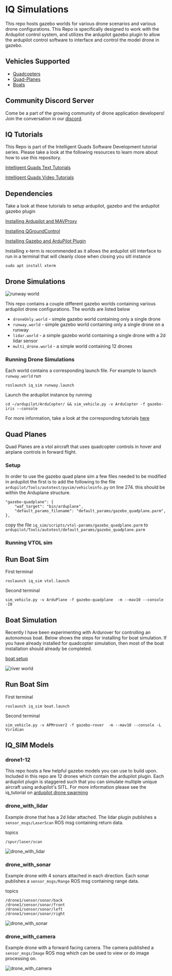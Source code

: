 # IQ Simulations

This repo hosts gazebo worlds for various drone scenarios and various drone configurations. This Repo is specifically designed to work with the Ardupilot control system, and utilizes the ardupilot gazebo plugin to allow the ardupilot control software to interface and control the model drone in gazebo. 

## Vehicles Supported 

- [Quadcopters](#drone-simulations)
- [Quad-Planes](#quad-planes)
- [Boats](#boat-simulation)

## Community Discord Server

Come be a part of the growing community of drone application developers! Join the conversation in our [discord](https://discord.gg/xZjXaAf).

## IQ Tutorials
This Repo is part of the Intelligent Quads Software Development tutorial series. Please take a look at the following resources to learn more about how to use this repository.

[Intelligent Quads Text Tutorials](https://github.com/Intelligent-Quads/iq_tutorials)

[Intelligent Quads Video Tutorials](https://www.youtube.com/channel/UCuZy0c-uvSJglnZfQC0-uaQ)


## Dependencies 

Take a look at these tutorials to setup ardupilot, gazebo and the ardupilot gazebo plugin 

[Installing Ardupilot and MAVProxy](https://github.com/Intelligent-Quads/iq_tutorials/blob/master/docs/Installing_Ardupilot.md)

[Installing QGroundControl](https://github.com/Intelligent-Quads/iq_tutorials/blob/master/docs/installing_qgc.md)

[Installing Gazebo and ArduPilot Plugin](https://github.com/Intelligent-Quads/iq_tutorials/blob/master/docs/installing_gazebo_arduplugin.md)

Installing x-term is recommended as it allows the ardupilot sitl interface to run in a terminal that will cleanly close when closing you sitl instance
```
sudo apt install xterm
```

## Drone Simulations 

![runway world](docs/imgs/runway.jpg)

This repo contains a couple different gazebo worlds containing various ardupilot drone configurations. The worlds are listed below

- `droneOnly.world` - simple gazebo world containing only a single drone
- `runway.world` - simple gazebo world containing only a single drone on a runway
- `lidar.world` - a simple gazebo world containing a single drone with a 2d lidar sensor
- `multi_drone.world` - a simple world containing 12 drones  

### Running Drone Simulations 

Each world contains a corresponding launch file. For example to launch `runway.world` run
```
roslaunch iq_sim runway.launch
``` 
Launch the ardupilot instance by running 
```
cd ~/ardupilot/ArduCopter/ && sim_vehicle.py -v ArduCopter -f gazebo-iris --console
``` 
For more information, take a look at the corresponding tutorials [here](https://github.com/Intelligent-Quads/iq_tutorials)

## Quad Planes 

Quad Planes are a vtol aircraft that uses quadcopter controls in hover and airplane controls in forward flight. 

### Setup 

In order to use the gazebo quad plane sim a few files needed to be modified in ardupilot the first is to add the following to the file `ardupilot/Tools/autotest/pysim/vehicleinfo.py` on line 274. this should be within the Arduplane structure. 

```
"gazebo-quadplane": {
    "waf_target": "bin/arduplane",
    "default_params_filename": "default_params/gazebo_quadplane.parm",
},
```

copy the file `iq_sim/scripts/vtol-params/gazebo_quadplane.parm` to `ardupilot/Tools/autotest/default_params/gazebo_quadplane.parm`

### Running VTOL sim

## Run Boat Sim 

First terminal 
```
roslaunch iq_sim vtol.launch
```
Second terminal
```
sim_vehicle.py -v ArduPlane -f gazebo-quadplane  -m --mav10 --console -I0
```


## Boat Simulation

Recently I have been experimenting with Ardurover for controlling an autonomous boat. Below shows the steps for installing for boat simulation. If you have already installed for quadcopter simulation, then most of the boat installation should already be completed. 

[boat setup](docs/boat_setup.md)

![river world](docs/imgs/river_world.jpg)

## Run Boat Sim 

First terminal 
```
roslaunch iq_sim boat.launch
```
Second terminal
```
sim_vehicle.py -v APMrover2 -f gazebo-rover  -m --mav10 --console -L Viridian
```


## IQ_SIM Models


### drone1-12
This repo hosts a few helpful gazebo models you can use to build upon. Included in this repo are 12 drones which contain the ardupilot plugin. Each ardupilot plugin is staggered such that you can simulate multiple unique aircraft using ardupilot's SITL. For more information please see the iq_tutorial on [ardupilot drone swarming](https://github.com/Intelligent-Quads/iq_tutorials/blob/master/docs/swarming_ardupilot.md)

### drone_with_lidar

Example drone that has a 2d lidar attached. The lidar plugin publishes a `sensor_msgs/LaserScan` ROS msg containing return data.

topics
```
/spur/laser/scan
```

![drone_with_lidar](docs/imgs/drone_with_lidar.png)

### drone_with_sonar

Example drone with 4 sonars attached in each direction. Each sonar publishes a `sensor_msgs/Range` ROS msg containing range data.

topics 
```
/drone1/sensor/sonar/back
/drone1/sensor/sonar/front
/drone1/sensor/sonar/left
/drone1/sensor/sonar/right
```
![drone_with_sonar](docs/imgs/drone_with_sonar.png)

### drone_with_camera 

Example drone with a forward facing camera. The camera published a `sensor_msgs/Image` ROS msg which can be used to view or do image processing on. 

![drone_with_camera](docs/imgs/drone_with_camera.png)
